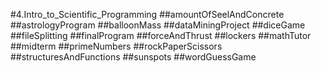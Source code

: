 #4.Intro_to_Scientific_Programming
##amountOfSeelAndConcrete
##astrologyProgram
##balloonMass
##dataMiningProject
##diceGame
##fileSplitting
##finalProgram
##forceAndThrust
##lockers
##mathTutor
##midterm
##primeNumbers
##rockPaperScissors
##structuresAndFunctions
##sunspots
##wordGuessGame

